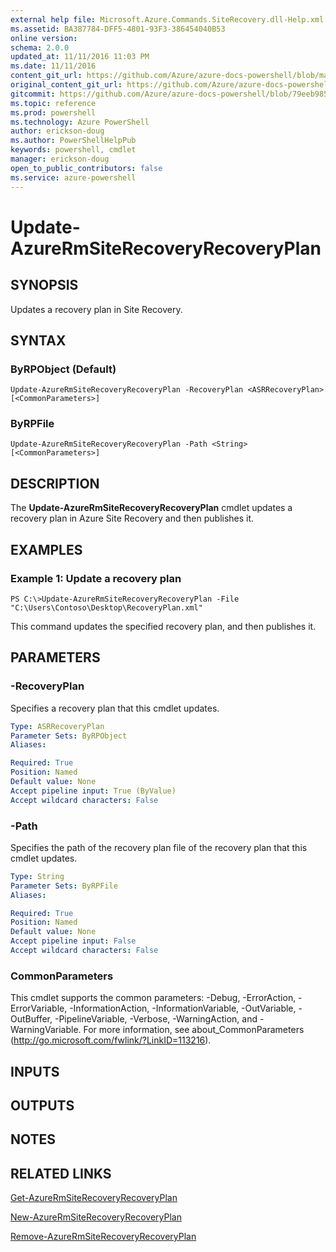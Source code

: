 ```yaml
---
external help file: Microsoft.Azure.Commands.SiteRecovery.dll-Help.xml
ms.assetid: BA387784-DFF5-4801-93F3-386454040B53
online version: 
schema: 2.0.0
updated_at: 11/11/2016 11:03 PM
ms.date: 11/11/2016
content_git_url: https://github.com/Azure/azure-docs-powershell/blob/master/azureps-cmdlets-docs/ResourceManager/AzureRM.SiteRecovery/v3.2.0/Update-AzureRmSiteRecoveryRecoveryPlan.md
original_content_git_url: https://github.com/Azure/azure-docs-powershell/blob/master/azureps-cmdlets-docs/ResourceManager/AzureRM.SiteRecovery/v3.2.0/Update-AzureRmSiteRecoveryRecoveryPlan.md
gitcommit: https://github.com/Azure/azure-docs-powershell/blob/79eeb985ea480979357fb4695832a0c3d29a48bf/azureps-cmdlets-docs/ResourceManager/AzureRM.SiteRecovery/v3.2.0/Update-AzureRmSiteRecoveryRecoveryPlan.md
ms.topic: reference
ms.prod: powershell
ms.technology: Azure PowerShell
author: erickson-doug
ms.author: PowerShellHelpPub
keywords: powershell, cmdlet
manager: erickson-doug
open_to_public_contributors: false
ms.service: azure-powershell
---
```


# Update-AzureRmSiteRecoveryRecoveryPlan

## SYNOPSIS
Updates a recovery plan in Site Recovery.

## SYNTAX

### ByRPObject (Default)
```
Update-AzureRmSiteRecoveryRecoveryPlan -RecoveryPlan <ASRRecoveryPlan> [<CommonParameters>]
```

### ByRPFile
```
Update-AzureRmSiteRecoveryRecoveryPlan -Path <String> [<CommonParameters>]
```

## DESCRIPTION
The **Update-AzureRmSiteRecoveryRecoveryPlan** cmdlet updates a recovery plan in Azure Site Recovery and then publishes it.

## EXAMPLES

### Example 1: Update a recovery plan
```
PS C:\>Update-AzureRmSiteRecoveryRecoveryPlan -File "C:\Users\Contoso\Desktop\RecoveryPlan.xml"
```

This command updates the specified recovery plan, and then publishes it.

## PARAMETERS

### -RecoveryPlan
Specifies a recovery plan that this cmdlet updates.

```yaml
Type: ASRRecoveryPlan
Parameter Sets: ByRPObject
Aliases: 

Required: True
Position: Named
Default value: None
Accept pipeline input: True (ByValue)
Accept wildcard characters: False
```

### -Path
Specifies the path of the recovery plan file of the recovery plan that this cmdlet updates.

```yaml
Type: String
Parameter Sets: ByRPFile
Aliases: 

Required: True
Position: Named
Default value: None
Accept pipeline input: False
Accept wildcard characters: False
```

### CommonParameters
This cmdlet supports the common parameters: -Debug, -ErrorAction, -ErrorVariable, -InformationAction, -InformationVariable, -OutVariable, -OutBuffer, -PipelineVariable, -Verbose, -WarningAction, and -WarningVariable. For more information, see about_CommonParameters (http://go.microsoft.com/fwlink/?LinkID=113216).

## INPUTS

## OUTPUTS

## NOTES

## RELATED LINKS

[Get-AzureRmSiteRecoveryRecoveryPlan](xref:ResourceManager/AzureRM.SiteRecovery/v3.2.0/Get-AzureRmSiteRecoveryRecoveryPlan.md)

[New-AzureRmSiteRecoveryRecoveryPlan](xref:ResourceManager/AzureRM.SiteRecovery/v3.2.0/New-AzureRmSiteRecoveryRecoveryPlan.md)

[Remove-AzureRmSiteRecoveryRecoveryPlan](xref:ResourceManager/AzureRM.SiteRecovery/v3.2.0/Remove-AzureRmSiteRecoveryRecoveryPlan.md)



